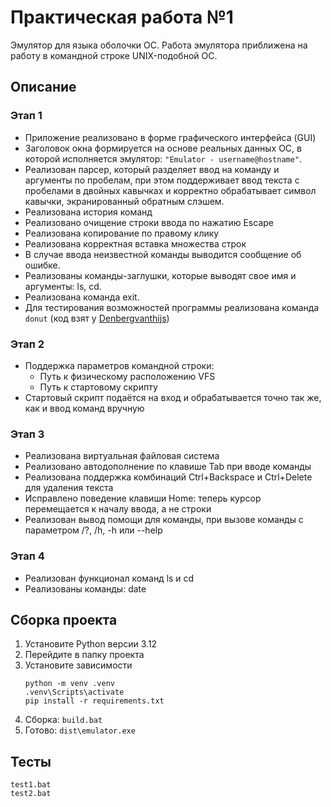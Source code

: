 # Практическая работа №1

Эмулятор для языка оболочки ОС. Работа эмулятора приближена на работу в командной строке UNIX-подобной ОС.

## Описание

### Этап 1
* Приложение реализовано в форме графического интерфейса (GUI)
* Заголовок окна формируется на основе реальных данных ОС, в
которой исполняется эмулятор: `"Emulator - username@hostname"`.
* Реализован парсер, который разделяет ввод на команду и аргументы по пробелам, при этом поддерживает ввод текста с пробелами в двойных кавычках и корректно обрабатывает символ кавычки, экранированный обратным слэшем.
* Реализована история команд
* Реализовано очищение строки ввода по нажатию Escape
* Реализована копирование по правому клику
* Реализована корректная вставка множества строк
* В случае ввода неизвестной команды выводится сообщение об ошибке.
* Реализованы команды-заглушки, которые выводят свое имя и аргументы: ls, cd.
* Реализована команда exit.
* Для тестирования возможностей программы реализована команда `donut` (код взят у [Denbergvanthijs](https://gist.github.com/Denbergvanthijs/7f6936ca90a683d37216fd80f5750e9c))

### Этап 2
* Поддержка параметров командной строки:
    * Путь к физическому расположению VFS
    * Путь к стартовому скрипту
* Стартовый скрипт подаётся на вход и обрабатывается точно так же, как и ввод команд вручную

### Этап 3
* Реализована виртуальная файловая система
* Реализовано автодополнение по клавише Tab при вводе команды
* Реализована поддержка комбинаций Ctrl+Backspace и Ctrl+Delete для удаления текста
* Исправлено поведение клавиши Home: теперь курсор перемещается к началу ввода, а не строки
* Реализован вывод помощи для команды, при вызове команды с параметром /?, /h, -h или --help

### Этап 4
* Реализован функционал команд ls и cd
* Реализованы команды: date


## Сборка проекта
1. Установите Python версии 3.12
2. Перейдите в папку проекта
3. Установите зависимости
    ```
    python -m venv .venv
    .venv\Scripts\activate
    pip install -r requirements.txt
    ```
4. Сборка: `build.bat`
5. Готово: `dist\emulator.exe`


## Тесты

```
test1.bat
test2.bat
```